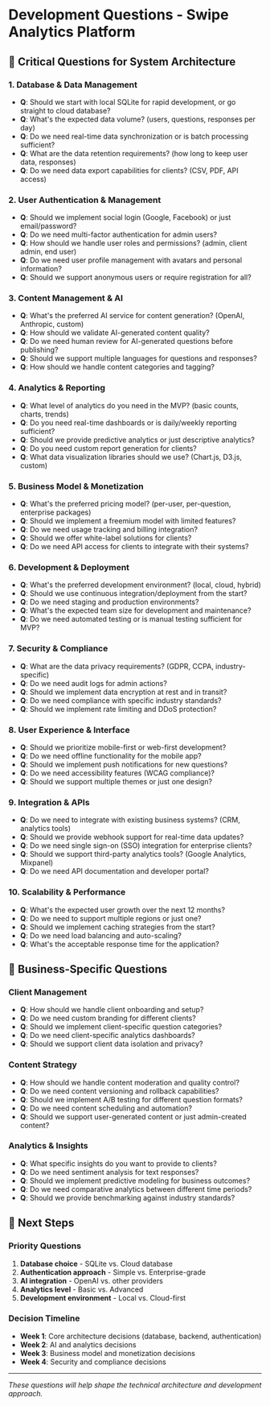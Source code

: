 # Development Questions - Swipe Analytics Platform

## 🎯 **Critical Questions for System Architecture**

### **1. Database & Data Management**
- **Q**: Should we start with local SQLite for rapid development, or go straight to cloud database?
- **Q**: What's the expected data volume? (users, questions, responses per day)
- **Q**: Do we need real-time data synchronization or is batch processing sufficient?
- **Q**: What are the data retention requirements? (how long to keep user data, responses)
- **Q**: Do we need data export capabilities for clients? (CSV, PDF, API access)

### **2. User Authentication & Management**
- **Q**: Should we implement social login (Google, Facebook) or just email/password?
- **Q**: Do we need multi-factor authentication for admin users?
- **Q**: How should we handle user roles and permissions? (admin, client admin, end user)
- **Q**: Do we need user profile management with avatars and personal information?
- **Q**: Should we support anonymous users or require registration for all?

### **3. Content Management & AI**
- **Q**: What's the preferred AI service for content generation? (OpenAI, Anthropic, custom)
- **Q**: How should we validate AI-generated content quality?
- **Q**: Do we need human review for AI-generated questions before publishing?
- **Q**: Should we support multiple languages for questions and responses?
- **Q**: How should we handle content categories and tagging?

### **4. Analytics & Reporting**
- **Q**: What level of analytics do you need in the MVP? (basic counts, charts, trends)
- **Q**: Do you need real-time dashboards or is daily/weekly reporting sufficient?
- **Q**: Should we provide predictive analytics or just descriptive analytics?
- **Q**: Do you need custom report generation for clients?
- **Q**: What data visualization libraries should we use? (Chart.js, D3.js, custom)

### **5. Business Model & Monetization**
- **Q**: What's the preferred pricing model? (per-user, per-question, enterprise packages)
- **Q**: Should we implement a freemium model with limited features?
- **Q**: Do we need usage tracking and billing integration?
- **Q**: Should we offer white-label solutions for clients?
- **Q**: Do we need API access for clients to integrate with their systems?

### **6. Development & Deployment**
- **Q**: What's the preferred development environment? (local, cloud, hybrid)
- **Q**: Should we use continuous integration/deployment from the start?
- **Q**: Do we need staging and production environments?
- **Q**: What's the expected team size for development and maintenance?
- **Q**: Do we need automated testing or is manual testing sufficient for MVP?

### **7. Security & Compliance**
- **Q**: What are the data privacy requirements? (GDPR, CCPA, industry-specific)
- **Q**: Do we need audit logs for admin actions?
- **Q**: Should we implement data encryption at rest and in transit?
- **Q**: Do we need compliance with specific industry standards?
- **Q**: Should we implement rate limiting and DDoS protection?

### **8. User Experience & Interface**
- **Q**: Should we prioritize mobile-first or web-first development?
- **Q**: Do we need offline functionality for the mobile app?
- **Q**: Should we implement push notifications for new questions?
- **Q**: Do we need accessibility features (WCAG compliance)?
- **Q**: Should we support multiple themes or just one design?

### **9. Integration & APIs**
- **Q**: Do we need to integrate with existing business systems? (CRM, analytics tools)
- **Q**: Should we provide webhook support for real-time data updates?
- **Q**: Do we need single sign-on (SSO) integration for enterprise clients?
- **Q**: Should we support third-party analytics tools? (Google Analytics, Mixpanel)
- **Q**: Do we need API documentation and developer portal?

### **10. Scalability & Performance**
- **Q**: What's the expected user growth over the next 12 months?
- **Q**: Do we need to support multiple regions or just one?
- **Q**: Should we implement caching strategies from the start?
- **Q**: Do we need load balancing and auto-scaling?
- **Q**: What's the acceptable response time for the application?

## 🎯 **Business-Specific Questions**

### **Client Management**
- **Q**: How should we handle client onboarding and setup?
- **Q**: Do we need custom branding for different clients?
- **Q**: Should we implement client-specific question categories?
- **Q**: Do we need client-specific analytics dashboards?
- **Q**: Should we support client data isolation and privacy?

### **Content Strategy**
- **Q**: How should we handle content moderation and quality control?
- **Q**: Do we need content versioning and rollback capabilities?
- **Q**: Should we implement A/B testing for different question formats?
- **Q**: Do we need content scheduling and automation?
- **Q**: Should we support user-generated content or just admin-created content?

### **Analytics & Insights**
- **Q**: What specific insights do you want to provide to clients?
- **Q**: Do we need sentiment analysis for text responses?
- **Q**: Should we implement predictive modeling for business outcomes?
- **Q**: Do we need comparative analytics between different time periods?
- **Q**: Should we provide benchmarking against industry standards?

## 🚀 **Next Steps**

### **Priority Questions**
1. **Database choice** - SQLite vs. Cloud database
2. **Authentication approach** - Simple vs. Enterprise-grade
3. **AI integration** - OpenAI vs. other providers
4. **Analytics level** - Basic vs. Advanced
5. **Development environment** - Local vs. Cloud-first

### **Decision Timeline**
- **Week 1**: Core architecture decisions (database, backend, authentication)
- **Week 2**: AI and analytics decisions
- **Week 3**: Business model and monetization decisions
- **Week 4**: Security and compliance decisions

---

*These questions will help shape the technical architecture and development approach.*






